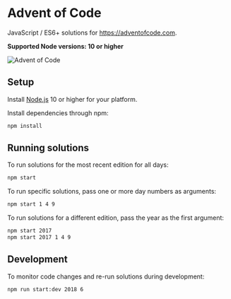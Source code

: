 # Advent of Code

JavaScript / ES6+ solutions for https://adventofcode.com.

**Supported Node versions: 10 or higher**

![Advent of Code](https://user-images.githubusercontent.com/378235/63643275-58af7580-c6cd-11e9-8911-36b7b64285e0.png)

## Setup

Install [Node.js] 10 or higher for your platform.

Install dependencies through npm:

```bash
npm install
```

## Running solutions

To run solutions for the most recent edition for all days:

```bash
npm start
```

To run specific solutions, pass one or more day numbers as arguments:

```bash
npm start 1 4 9
```

To run solutions for a different edition, pass the year as the first argument:

```bash
npm start 2017
npm start 2017 1 4 9
```

## Development

To monitor code changes and re-run solutions during development:

```bash
npm run start:dev 2018 6
```

[Node.js]: https://nodejs.org/en/
